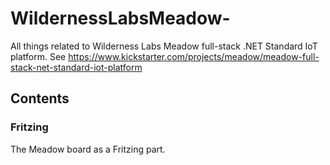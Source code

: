 # WildernessLabsMeadow-
All things related to Wilderness Labs Meadow full-stack .NET Standard IoT platform.
See https://www.kickstarter.com/projects/meadow/meadow-full-stack-net-standard-iot-platform

## Contents

### Fritzing
The Meadow board as a Fritzing part.

